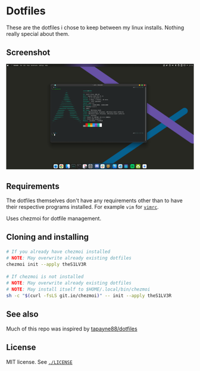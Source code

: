 # Dotfiles

These are the dotfiles i chose to keep between my linux installs. Nothing really special about them.

## Screenshot

![screenshot of desktop](./screenshot.png)

## Requirements

The dotfiles themselves don't have any requirements other than to have their
respective programs installed. For example `vim` for [`vimrc`](./vimrc).

Uses chezmoi for dotfile management.

## Cloning and installing

```bash
# If you already have chezmoi installed
# NOTE: May overwrite already existing dotfiles
chezmoi init --apply theS1LV3R

# If chezmoi is not installed
# NOTE: May overwrite already existing dotfiles
# NOTE: May install itself to $HOME/.local/bin/chezmoi
sh -c "$(curl -fsLS git.io/chezmoi)" -- init --apply theS1LV3R
```

## See also

Much of this repo was inspired by [tapayne88/dotfiles](https://github.com/tapayne88/dotfiles)

## License

MIT license. See [`./LICENSE`](./LICENSE)
